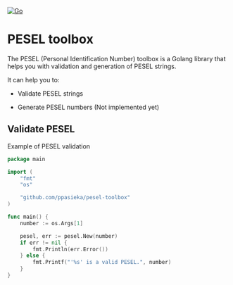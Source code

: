 [![Go](https://github.com/ppasieka/pesel-toolbox/actions/workflows/go.yml/badge.svg)](https://github.com/ppasieka/pesel-toolbox/actions/workflows/go.yml)

# PESEL toolbox

The PESEL (Personal Identification Number) toolbox is a Golang library that helps you with validation and generation of PESEL strings.

It can help you to:

- Validate PESEL strings

- Generate PESEL numbers (Not implemented yet)

## Validate PESEL

Example of PESEL validation

```go
package main

import (
	"fmt"
	"os"

	"github.com/ppasieka/pesel-toolbox"
)

func main() {
	number := os.Args[1]

	pesel, err := pesel.New(number)
	if err != nil {
		fmt.Println(err.Error()) 
	} else {
		fmt.Printf("'%s' is a valid PESEL.", number) 
    }
}
```
